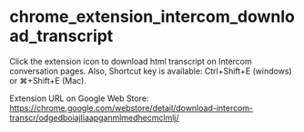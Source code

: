 # chrome_extension_intercom_download_transcript

Click the extension icon to download html transcript on Intercom conversation pages.
Also, Shortcut key is available: Ctrl+Shift+E (windows) or ⌘+Shift+E (Mac).

Extension URL on Google Web Store:
https://chrome.google.com/webstore/detail/download-intercom-transcr/odgedboiajliaapganmlmedhecmclmlj/